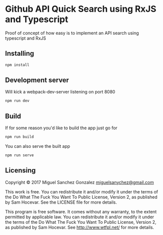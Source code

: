 # Github API Quick Search using RxJS and Typescript

Proof of concept of how easy is to implement an API search using typescript and
RxJS

## Installing

```sh
npm install
```

## Development server

Will kick a webpack-dev-server listening on port 8080

```sh
npm run dev
```

## Build

If for some reason you'd like to build the app just go for

```sh
npm run build
```

You can also serve the built app

```sh
npm run serve
```

## Licensing

Copyright © 2017 Miguel Sanchez Gonzalez <miguelsanychez@gmail.com>

This work is free. You can redistribute it and/or modify it under the terms of
the Do What The Fuck You Want To Public License, Version 2, as published by Sam
Hocevar. See the LICENSE file for more details.

This program is free software. It comes without any warranty, to the extent
permitted by applicable law. You can redistribute it and/or modify it under the
terms of the Do What The Fuck You Want To Public License, Version 2, as
published by Sam Hocevar. See http://www.wtfpl.net/ for more details.
